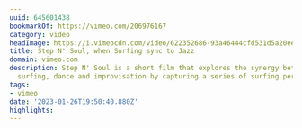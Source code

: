 ```yaml
---
uuid: 645601438
bookmarkOf: https://vimeo.com/206976167
category: video
headImage: https://i.vimeocdn.com/video/622352686-93a46444cfd531d5a20ee6bf649bfe699bd2118a791caf83d2c8fafee876eaac-d?f=webp
title: Step N' Soul, when Surfing sync to Jazz
domain: vimeo.com
description: Step N' Soul is a short film that explores the synergy between jazz,
  surfing, dance and improvisation by capturing a series of surfing performances choreographed…
tags:
- vimeo
date: '2023-01-26T19:50:40.880Z'
highlights:
---
```



